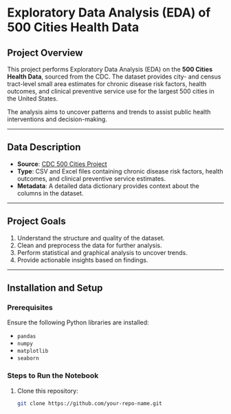 # Exploratory Data Analysis (EDA) of 500 Cities Health Data

## Project Overview
This project performs Exploratory Data Analysis (EDA) on the **500 Cities Health Data**, sourced from the CDC. The dataset provides city- and census tract-level small area estimates for chronic disease risk factors, health outcomes, and clinical preventive service use for the largest 500 cities in the United States.

The analysis aims to uncover patterns and trends to assist public health interventions and decision-making.

---

## Data Description
- **Source**: [CDC 500 Cities Project](https://www.cdc.gov/places/about/500-cities-2016-2019/index.html)
- **Type**: CSV and Excel files containing chronic disease risk factors, health outcomes, and clinical preventive service estimates.
- **Metadata**: A detailed data dictionary provides context about the columns in the dataset.

---

## Project Goals
1. Understand the structure and quality of the dataset.
2. Clean and preprocess the data for further analysis.
3. Perform statistical and graphical analysis to uncover trends.
4. Provide actionable insights based on findings.

---

## Installation and Setup
### Prerequisites
Ensure the following Python libraries are installed:
- `pandas`
- `numpy`
- `matplotlib`
- `seaborn`

### Steps to Run the Notebook
1. Clone this repository:
   ```bash
   git clone https://github.com/your-repo-name.git
